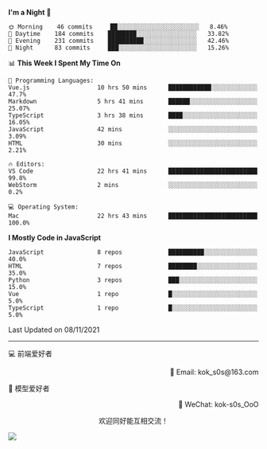 <!--START_SECTION:waka-->
**I'm a Night 🦉** 

```text
🌞 Morning    46 commits     ██░░░░░░░░░░░░░░░░░░░░░░░   8.46% 
🌆 Daytime    184 commits    ████████░░░░░░░░░░░░░░░░░   33.82% 
🌃 Evening    231 commits    ██████████░░░░░░░░░░░░░░░   42.46% 
🌙 Night      83 commits     ███░░░░░░░░░░░░░░░░░░░░░░   15.26%

```


📊 **This Week I Spent My Time On** 

```text
💬 Programming Languages: 
Vue.js                   10 hrs 50 mins      ████████████░░░░░░░░░░░░░   47.7% 
Markdown                 5 hrs 41 mins       ██████░░░░░░░░░░░░░░░░░░░   25.07% 
TypeScript               3 hrs 38 mins       ████░░░░░░░░░░░░░░░░░░░░░   16.05% 
JavaScript               42 mins             ░░░░░░░░░░░░░░░░░░░░░░░░░   3.09% 
HTML                     30 mins             ░░░░░░░░░░░░░░░░░░░░░░░░░   2.21%

🔥 Editors: 
VS Code                  22 hrs 41 mins      █████████████████████████   99.8% 
WebStorm                 2 mins              ░░░░░░░░░░░░░░░░░░░░░░░░░   0.2%

💻 Operating System: 
Mac                      22 hrs 43 mins      █████████████████████████   100.0%

```

**I Mostly Code in JavaScript** 

```text
JavaScript               8 repos             ██████████░░░░░░░░░░░░░░░   40.0% 
HTML                     7 repos             ████████░░░░░░░░░░░░░░░░░   35.0% 
Python                   3 repos             ███░░░░░░░░░░░░░░░░░░░░░░   15.0% 
Vue                      1 repo              █░░░░░░░░░░░░░░░░░░░░░░░░   5.0% 
TypeScript               1 repo              █░░░░░░░░░░░░░░░░░░░░░░░░   5.0%

```



 Last Updated on 08/11/2021
<!--END_SECTION:waka-->

---

💻 前端爱好者 

<p align="right">
📧 Email: kok_s0s@163.com 
</p> 

<p align="left">
🧩 模型爱好者
</p>

<p align="right">
📲 WeChat: kok-s0s_OoO
</p>


<p align="center">欢迎同好能互相交流！</p>

<img align="center"  src="https://www.kok-s0s.top/usr/uploads/2021/01/4291479694.jpg">
